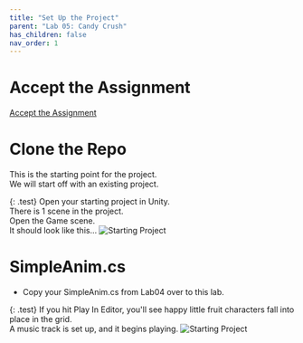 ```yaml
---
title: "Set Up the Project"
parent: "Lab 05: Candy Crush"
has_children: false
nav_order: 1
---
```


# Accept the Assignment
[Accept the Assignment](https://classroom.github.com/a/Yx-u_luR)

# Clone the Repo
This is the starting point for the project.\
We will start off with an existing project.

{: .test}
Open your starting project in Unity.\
There is 1 scene in the project.\
Open the Game scene.\
It should look like this...
![Starting Project](images/lab05/start.jpg "Starting Project")

# SimpleAnim.cs
* Copy your SimpleAnim.cs from Lab04 over to this lab.

{: .test}
If you hit Play In Editor, you'll see happy little fruit characters fall into place in the grid.\
A music track is set up, and it begins playing.
![Starting Project](images/lab05/start2.jpg "Starting Project")


